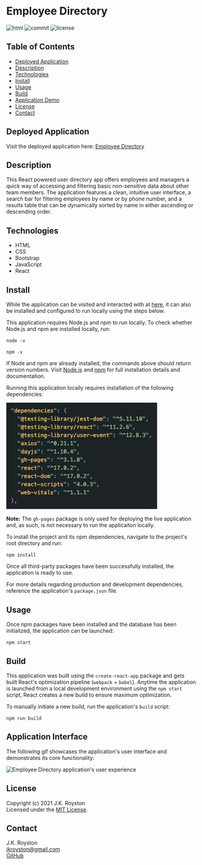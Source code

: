 # Employee Directory 

![html](https://img.shields.io/github/languages/top/jxhnkndl/employee-directory?style=plastic)
![commit](https://img.shields.io/github/last-commit/jxhnkndl/employee-directory?style=plastic)
![license](https://img.shields.io/static/v1?label=license&message=MIT&color=orange&style=plastic)

## Table of Contents
- [Deployed Application](#deployed-application)
- [Description](#description)
- [Technologies](#technologies)
- [Install](#install)
- [Usage](#usage)
- [Build](#build)
- [Application Demo](#application-demo)
- [License](#license)
- [Contact](#contact)

## Deployed Application
Visit the deployed application here: [Employee Directory](https://jxhnkndl.github.io/employee-directory/)

## Description
This React powered user directory app offers employees and managers a quick way of accessing and filtering basic non-sensitive data about other team members. The application features a clean, intuitive user interface, a search bar for filtering employees by name or by phone number, and a results table that can be dynamically sorted by name in either ascending or descending order.


## Technologies

- HTML
- CSS
- Bootstrap
- JavaScript
- React

## Install

While the application can be visited and interacted with at [here](#deployed-application), it can also be installed and configured to run locally using the steps below.

This application requires Node.js and npm to run locally. To check whether Node.js and npm are installed locally, run:

```
node -v
```

```
npm -v
```

If Node and npm are already installed, the commands above should return version numbers. Visit [Node.js](http://www.nodejs.org/) and [npm](https://docs.npmjs.com/downloading-and-installing-node-js-and-npm) for full installation details and documentation.

Running this application locally requires installation of the following dependencies: 

<img src="assets/screenshots/dependencies.png" alt="Screenshot of application's npm dependencies" width="400">  

**Note:** The `gh-pages` package is only used for deploying the live application and, as such, is not necessary to run the applicaiton locally.

To install the project and its npm dependencies, navigate to the project's root directory and run:

```
npm install
```

Once all third-party packages have been successfully installed, the application is ready to use.

For more details regarding production and development dependencies, reference the application's `package.json` file.


## Usage

Once npm packages have been installed and the database has been initialized, the application can be launched:

```
npm start
```

## Build

This application was built using the `create-react-app` package and gets built React's optimization pipeline (`webpack` + `babel`). Anytime the application is launched from a local development environment using the `npm start` script, React creates a new build to ensure maximum optimization.

To manually initiate a new build, run the application's `build` script:

```
npm run build
```


## Application Interface

The following gif showcases the application's user interface and demonstrates its core functionality:

<img src="assets/demo-gifs/directory-demo.gif" alt="Employee Directory application's user experience" width="1000">  


## License

Copyright (c) 2021 J.K. Royston  
Licensed under the [MIT License](https://opensource.org/licenses/MIT).

## Contact

J.K. Royston  
<jkroyston@gmail.com>  
[GitHub](https://www.github.com/jxhnkndl)
